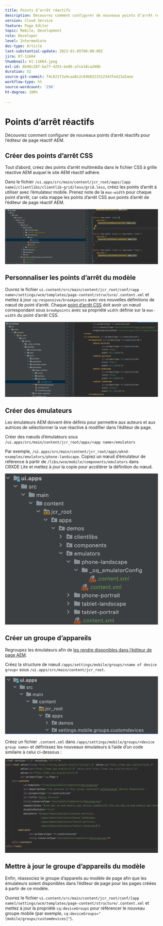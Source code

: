 ```yaml
---
title: Points d’arrêt réactifs
description: Découvrez comment configurer de nouveaux points d’arrêt réactifs pour l’éditeur de page réactif AEM.
version: Cloud Service
feature: Page Editor
topic: Mobile, Development
role: Developer
level: Intermediate
doc-type: Article
last-substantial-update: 2023-01-05T00:00:00Z
jira: KT-11664
thumbnail: kt-11664.jpeg
exl-id: 8b48c28f-ba7f-4255-be96-a7ce18ca208b
duration: 52
source-git-commit: f4c621f3a9caa8c2c64b8323312343fe421a5aee
workflow-type: ht
source-wordcount: '256'
ht-degree: 100%

---
```


# Points d’arrêt réactifs

Découvrez comment configurer de nouveaux points d’arrêt réactifs pour l’éditeur de page réactif AEM.

## Créer des points d’arrêt CSS

Tout d’abord, créez des points d’arrêt multimédia dans le fichier CSS à grille réactive AEM auquel le site AEM réactif adhère.

Dans le fichier `/ui.apps/src/main/content/jcr_root/apps/[app name]/clientlibs/clientlib-grid/less/grid.less`, créez les points d’arrêt à utiliser avec l’émulateur mobile. Prenez note de la `max-width` pour chaque point d’arrêt, car cela mappe les points d’arrêt CSS aux points d’arrêt de l’éditeur de page réactif AEM.

![Création de points d’arrêt réactifs.](./assets/responsive-breakpoints/create-new-breakpoints.jpg)

## Personnaliser les points d’arrêt du modèle

Ouvrez le fichier `ui.content/src/main/content/jcr_root/conf/<app name>/settings/wcm/templates/page-content/structure/.content.xml` et mettez à jour `cq:responsive/breakpoints` avec vos nouvelles définitions de nœud de point d’arrêt. Chaque [point d’arrêt CSS](#create-new-css-breakpoints) doit avoir un nœud correspondant sous `breakpoints` avec sa propriété `width` définie sur la `max-width` du point d’arrêt CSS.

![Personnalisation des points d’arrêt réactifs du modèle.](./assets/responsive-breakpoints/customize-template-breakpoints.jpg)

## Créer des émulateurs

Les émulateurs AEM doivent être définis pour permettre aux auteurs et aux autrices de sélectionner la vue réactive à modifier dans l’éditeur de page.

Créer des nœuds d’émulateurs sous `/ui.apps/src/main/content/jcr_root/apps/<app name>/emulators`

Par exemple, `/ui.apps/src/main/content/jcr_root/apps/wknd-examples/emulators/phone-landscape`. Copiez un nœud d’émulateur de référence à partir de `/libs/wcm/mobile/components/emulators` dans CRXDE Lite et mettez à jour la copie pour accélérer la définition du nœud.

![Création d’émulateurs.](./assets/responsive-breakpoints/create-new-emulators.jpg)

## Créer un groupe d’appareils

Regroupez les émulateurs afin de [les rendre disponibles dans l’éditeur de page AEM](#update-the-templates-device-group).

Créez la structure de nœud `/apps/settings/mobile/groups/<name of device group>` sous `/ui.apps/src/main/content/jcr_root`.

![Création d’un groupe d’appareils.](./assets/responsive-breakpoints/create-new-device-group.jpg)

Créez un fichier `.content.xml` dans `/apps/settings/mobile/groups/<device group name>` et définissez les nouveaux émulateurs à l’aide d’un code similaire à celui ci-dessous :

![Création d’un appareil.](./assets/responsive-breakpoints/create-new-device.jpg)

## Mettre à jour le groupe d’appareils du modèle

Enfin, réassociez le groupe d’appareils au modèle de page afin que les émulateurs soient disponibles dans l’éditeur de page pour les pages créées à partir de ce modèle.

Ouvrez le fichier `ui.content/src/main/content/jcr_root/conf/[app name]/settings/wcm/templates/page-content/structure/.content.xml` et mettez à jour la propriété `cq:deviceGroups` pour référencer le nouveau groupe mobile (par exemple, `cq:deviceGroups="[mobile/groups/customdevices]"`).
